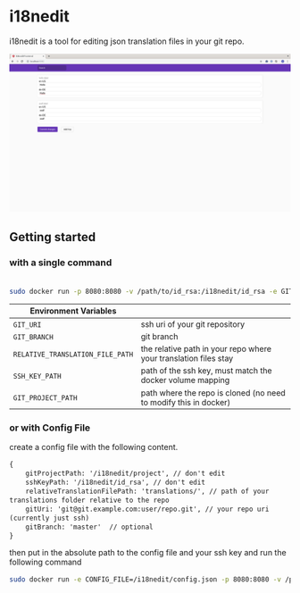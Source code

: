 
# i18nedit

  

i18nedit is a tool for editing json translation files in your git repo.

  

![screenshot](screenshot.png?raw=true)

  

## Getting started

  

### with a single command

  

```bash

sudo docker run -p 8080:8080 -v /path/to/id_rsa:/i18nedit/id_rsa -e GIT_URI=git@git.example.com:user/repo.git foolsparadise/i18nedit

```

  
  

| Environment Variables |  |
|--|--|
| `GIT_URI` |  ssh uri of your git repository |
| `GIT_BRANCH` | git branch |
| `RELATIVE_TRANSLATION_FILE_PATH` | the relative path in your repo where your translation files stay |
| `SSH_KEY_PATH` | path of the ssh key, must match the docker volume mapping |
| `GIT_PROJECT_PATH` | path where the repo is cloned (no need to modify this in docker) |


  

### or with Config File

  

create a config file with the following content.

  

```json5
{
	gitProjectPath: '/i18nedit/project', // don't edit
	sshKeyPath: '/i18nedit/id_rsa', // don't edit
	relativeTranslationFilePath: 'translations/', // path of your translations folder relative to the repo
	gitUri: 'git@git.example.com:user/repo.git', // your repo uri (currently just ssh)
	gitBranch: 'master'  // optional
}
```

  

then put in the absolute path to the config file and your ssh key and run the following command

  

```bash
sudo docker run -e CONFIG_FILE=/i18nedit/config.json -p 8080:8080 -v /path/to/id_rsa:/i18nedit/id_rsa -v /path/to/config.json:/i18nedit/config.json foolsparadise/i18nedit
```

